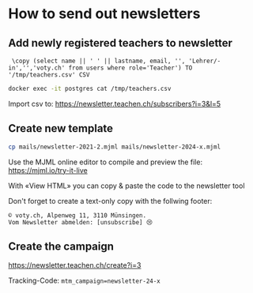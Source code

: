 # How to send out newsletters

## Add newly registered teachers to newsletter

```psql
 \copy (select name || ' ' || lastname, email, '', 'Lehrer/-in','','voty.ch' from users where role='Teacher') TO '/tmp/teachers.csv' CSV
```

```sh
docker exec -it postgres cat /tmp/teachers.csv
```

Import csv to: https://newsletter.teachen.ch/subscribers?i=3&l=5

## Create new template

```sh
cp mails/newsletter-2021-2.mjml mails/newsletter-2024-x.mjml
```

Use the MJML online editor to compile and preview the file:
https://mjml.io/try-it-live

With «View HTML» you can copy & paste the code to the newsletter tool

Don't forget to create a text-only copy with the follwing footer:

```
© voty.ch, Alpenweg 11, 3110 Münsingen.
Vom Newsletter abmelden: [unsubscribe] 😢
```

## Create the campaign

https://newsletter.teachen.ch/create?i=3

Tracking-Code: `mtm_campaign=newsletter-24-x`

